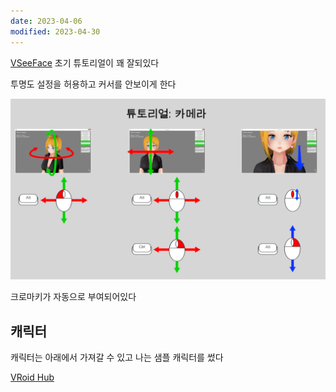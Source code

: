 ```yaml
---
date: 2023-04-06
modified: 2023-04-30
---
```


[VSeeFace](https://www.vseeface.icu/)
초기 튜토리얼이 꽤 잘되있다

투명도 설정을 허용하고 커서를 안보이게 한다

![](file/무제%20파일.png)

크로마키가 자동으로 부여되어있다

## 캐릭터

캐릭터는 아래에서 가져갈 수 있고 나는 샘플 캐릭터를 썼다

[VRoid Hub](https://hub.vroid.com/en)
